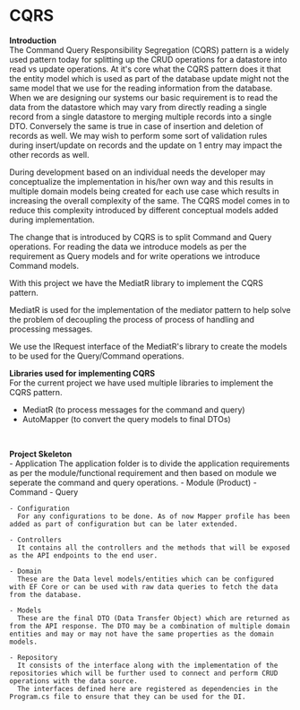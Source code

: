 # CQRS

**Introduction**
<br />
The Command Query Responsibility Segregation (CQRS) pattern is a widely used pattern today for splitting up the CRUD operations for a datastore into read vs update operations.
At it's core what the CQRS pattern does it that the entity model which is used as part of the database update might not the same model that we use for the reading information from the database.
When we are designing our systems our basic requirement is to read the data from the datastore which may vary from directly reading a single record from a single datastore to merging multiple records into a single DTO.
Conversely the same is true in case of insertion and deletion of records as well. We may wish to perform some sort of validation rules during insert/update on records and the update on 1 entry may impact the other records as well.

During development based on an individual needs the developer may conceptualize the implementation in his/her own way and this results in multiple domain models being created for each use case which results in increasing the overall complexity of the same.
The CQRS model comes in to reduce this complexity introduced by different conceptual models added during implementation.

The change that is introduced by CQRS is to split Command and Query operations. For reading the data we introduce models as per the requirement as Query models and for write operations we introduce Command models.

With this project we have the MediatR library to implement the CQRS pattern.

MediatR is used for the implementation of the mediator pattern to help solve the problem of decoupling the process of process of handling and processing messages.

We use the IRequest interface of the MediatR's library to create the models to be used for the Query/Command operations.

**Libraries used for implementing CQRS**
<br />
For the current project we have used multiple libraries to implement the CQRS pattern.
- MediatR (to process messages for the command and query)
- AutoMapper (to convert the query models to final DTOs)
<br />

**Project Skeleton**
<br />
    - Application
      The application folder is to divide the application requirements as per the module/functional requirement and then based on module we seperate the command and query operations.
        - Module (Product)
            - Command
            - Query
    
    - Configuration
      For any configurations to be done. As of now Mapper profile has been added as part of configuration but can be later extended.

    - Controllers
      It contains all the controllers and the methods that will be exposed as the API endpoints to the end user.

    - Domain 
      These are the Data level models/entities which can be configured with EF Core or can be used with raw data queries to fetch the data from the database.

    - Models
      These are the final DTO (Data Transfer Object) which are returned as from the API response. The DTO may be a combination of multiple domain entities and may or may not have the same properties as the domain models.

    - Repository
      It consists of the interface along with the implementation of the repositories which will be further used to connect and perform CRUD operations with the data source.
      The interfaces defined here are registered as dependencies in the Program.cs file to ensure that they can be used for the DI.

